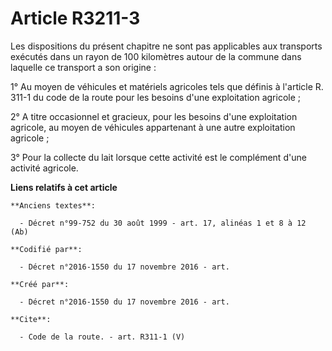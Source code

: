 # Article R3211-3

Les dispositions du présent chapitre ne sont pas applicables aux transports exécutés dans un rayon de 100 kilomètres autour
de la commune dans laquelle ce transport a son origine : 

1° Au moyen de véhicules et matériels agricoles tels que définis à l'article R. 311-1 du code de la route pour les besoins
d'une exploitation agricole ; 

2° A titre occasionnel et gracieux, pour les besoins d'une exploitation agricole, au moyen de véhicules appartenant à une
autre exploitation agricole ; 

3° Pour la collecte du lait lorsque cette activité est le complément d'une activité agricole.

**Liens relatifs à cet article**

	**Anciens textes**:

	  - Décret n°99-752 du 30 août 1999 - art. 17, alinéas 1 et 8 à 12  (Ab)

	**Codifié par**:

	  - Décret n°2016-1550 du 17 novembre 2016 - art.

	**Créé par**:

	  - Décret n°2016-1550 du 17 novembre 2016 - art.

	**Cite**:

	  - Code de la route. - art. R311-1 (V)
